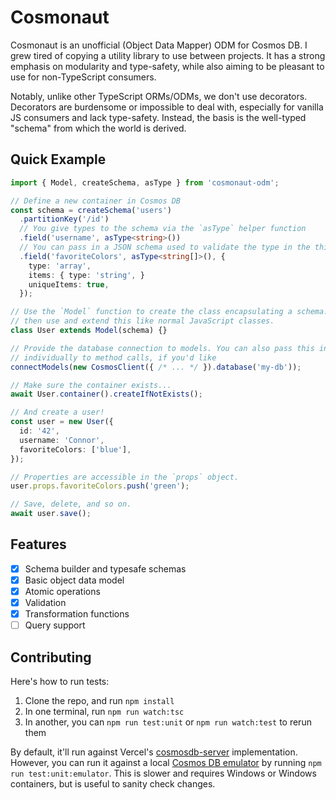 # Cosmonaut

Cosmonaut is an unofficial (Object Data Mapper) ODM for Cosmos DB. I grew tired of copying a utility library to use between projects. It has a strong emphasis on modularity and type-safety, while also aiming to be pleasant to use for non-TypeScript consumers.

Notably, unlike other TypeScript ORMs/ODMs, we don't use decorators. Decorators are burdensome or impossible to deal with, especially for vanilla JS consumers and lack type-safety. Instead, the basis is the well-typed "schema" from which the world is derived.

## Quick Example

```ts
import { Model, createSchema, asType } from 'cosmonaut-odm';

// Define a new container in Cosmos DB
const schema = createSchema('users')
  .partitionKey('/id')
  // You give types to the schema via the `asType` helper function
  .field('username', asType<string>())
  // You can pass in a JSON schema used to validate the type in the third argument
  .field('favoriteColors', asType<string[]>(), {
    type: 'array',
    items: { type: 'string', }
    uniqueItems: true,
  });

// Use the `Model` function to create the class encapsulating a schema. You can
// then use and extend this like normal JavaScript classes.
class User extends Model(schema) {}

// Provide the database connection to models. You can also pass this in
// individually to method calls, if you'd like
connectModels(new CosmosClient({ /* ... */ }).database('my-db'));

// Make sure the container exists...
await User.container().createIfNotExists();

// And create a user!
const user = new User({
  id: '42',
  username: 'Connor',
  favoriteColors: ['blue'],
});

// Properties are accessible in the `props` object.
user.props.favoriteColors.push('green');

// Save, delete, and so on.
await user.save();
```

## Features

- [x] Schema builder and typesafe schemas
- [x] Basic object data model
- [x] Atomic operations
- [x] Validation
- [x] Transformation functions
- [ ] Query support

## Contributing

Here's how to run tests:

1. Clone the repo, and run `npm install`
1. In one terminal, run `npm run watch:tsc`
1. In another, you can `npm run test:unit` or `npm run watch:test` to rerun them

By default, it'll run against Vercel's [cosmosdb-server](https://github.com/vercel/cosmosdb-server) implementation. However, you can run it against a local [Cosmos DB emulator](https://docs.microsoft.com/en-us/azure/cosmos-db/local-emulator) by running `npm run test:unit:emulator`. This is slower and requires Windows or Windows containers, but is useful to sanity check changes.
